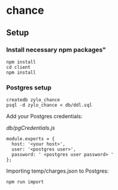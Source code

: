 # chance

## Setup

### Install necessary npm packages"
```
npm install
cd client
npm install
```

### Postgres setup

```
createdb zylo_chance
psql -d zylo_chance < db/ddl.sql
```

Add your Postgres credentials:

*db/pgCredentials.js*
```
module.exports = {
  host: '<your host>',
  user: '<postgres user>',
  password: ' <postgres user password> '
};
```

Importing temp/charges.json to Postgres:
```
npm run import
```
